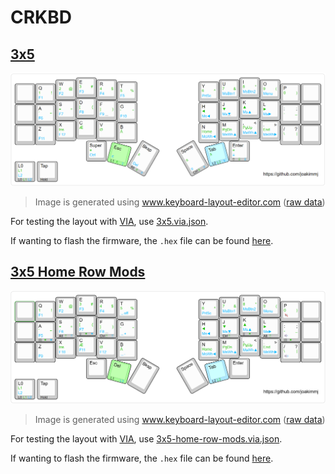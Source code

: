 # CRKBD

## [3x5](./3x5)

![Keymap layout](./3x5/assets/3x5.png)

> Image is generated using www.keyboard-layout-editor.com ([raw data](./3x5/assets/3x5.kle.json))

For testing the layout with [VIA](https://usevia.app/), use [3x5.via.json](./3x5/assets/3x5.via.json).

If wanting to flash the firmware, the `.hex` file can be found [here](./3x5/assets/crkbd_rev1_joakimmj-3x5.hex).


## [3x5 Home Row Mods](./3x5-home-row-mods)

![Keymap layout](./3x5-home-row-mods/assets/3x5-home-row-mods.png)

> Image is generated using www.keyboard-layout-editor.com ([raw data](./3x5-home-row-mods/assets/3x5-home-row-mods.kle.json))

For testing the layout with [VIA](https://usevia.app/), use [3x5-home-row-mods.via.json](./3x5-home-row-mods/assets/3x5-home-row-mods.via.json).

If wanting to flash the firmware, the `.hex` file can be found [here](./3x5-home-row-mods/assets/crkbd_rev1_joakimmj-3x5-home-row-mods.hex).
